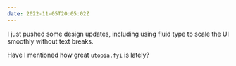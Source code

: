 ```yaml
---
date: 2022-11-05T20:05:02Z
---
```


I just pushed some design updates, including using fluid type to scale the UI smoothly without text breaks.

Have I mentioned how great `utopia.fyi` is lately?

<Card href="https://utopia.fyi/type/calculator" />
